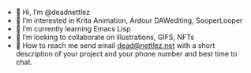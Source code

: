 - 🐝 Hi, I’m @deadnettlez
- 🐸 I’m interested in Krita Animation, Ardour DAWediting, SooperLooper
- 🌱 I’m currently learning Emacs Lisp
- 🔬 I’m looking to collaborate on illustrations, GIFS, NFTs
- 🍊 How to reach me send email dead@nettlez.net with a short description of your project and your phone number and best time to chat. 
